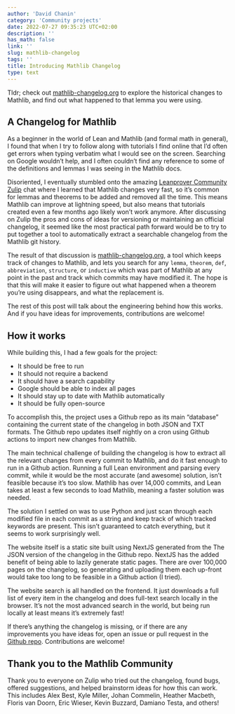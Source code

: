 ```yaml
---
author: 'David Chanin'
category: 'Community projects'
date: 2022-07-27 09:35:23 UTC+02:00
description: ''
has_math: false
link: ''
slug: mathlib-changelog
tags: ''
title: Introducing Mathlib Changelog
type: text
---
```


Tldr; check out [mathlib-changelog.org](https://mathlib-changelog.org) to explore the historical changes to Mathlib, and find out what happened to that lemma you were using.


## A Changelog for Mathlib
As a beginner in the world of Lean and Mathlib (and formal math in general), I found that when I try to follow along with tutorials I find online that I’d often get errors when typing verbatim what I would see on the screen. Searching on Google wouldn’t help, and I often couldn’t find any reference to some of the definitions and lemmas I was seeing in the Mathlib docs.

Disoriented, I eventually stumbled onto the amazing [Leanprover Community Zulip](https://leanprover.zulipchat.com/) chat where I learned that Mathlib changes very fast, so it’s common for lemmas and theorems to be added and removed all the time. This means Mathlib can improve at lightning speed, but also means that tutorials created even a few months ago likely won’t work anymore. After discussing on Zulip the pros and cons of ideas for versioning or maintaining an official changelog, it seemed like the most practical path forward would be to try to put together a tool to automatically extract a searchable changelog from the Mathlib git history.

The result of that discussion is [mathlib-changelog.org](https://mathlib-changelog.org), a tool which keeps track of changes to Mathlib, and lets you search for any `lemma`, `theorem`, `def`, `abbreviation`, `structure`, or `inductive` which was part of Mathlib at any point in the past and track which commits may have modified it. The hope is that this will make it easier to figure out what happened when a theorem you’re using disappears, and what the replacement is.

The rest of this post will talk about the engineering behind how this works. And if you have ideas for improvements, contributions are welcome!


## How it works
While building this, I had a few goals for the project:

- It should be free to run
- It should not require a backend
- It should have a search capability
- Google should be able to index all pages
- It should stay up to date with Mathlib automatically
- It should be fully open-source

To accomplish this, the project uses a Github repo as its main “database” containing the current state of the changelog in both JSON and TXT formats. The Github repo updates itself nightly on a cron using Github actions to import new changes from Mathlib.

The main technical challenge of building the changelog is how to extract all the relevant changes from every commit to Mathlib, and do it fast enough to run in a Github action. Running a full Lean environment and parsing every commit, while it would be the most accurate (and awesome) solution, isn’t feasible because it’s too slow. Mathlib has over 14,000 commits, and Lean takes at least a few seconds to load Mathlib, meaning a faster solution was needed.

The solution I settled on was to use Python and just scan through each modified file in each commit as a string and keep track of which tracked keywords are present. This isn’t guaranteed to catch everything, but it seems to work surprisingly well.

The website itself is a static site built using NextJS generated from the The JSON version of the changelog in the Github repo. NextJS has the added benefit of being able to lazily generate static pages. There are over 100,000 pages on the changelog, so generating and uploading them each up-front would take too long to be feasible in a Github action (I tried).

The website search is all handled on the frontend. It just downloads a full list of every item in the changelog and does full-text search locally in the browser. It’s not the most advanced search in the world, but being run locally at least means it’s extremely fast!

If there’s anything the changelog is missing, or if there are any improvements you have ideas for, open an issue or pull request in the [Github repo](https://github.com/chanind/mathlib-changelog). Contributions are welcome!

## Thank you to the Mathlib Community
Thank you to everyone on Zulip who tried out the changelog, found bugs, offered suggestions, and helped brainstorm ideas for how this can work. This includes Alex Best, Kyle Miller, Johan Commelin, Heather Macbeth, Floris van Doorn, Eric Wieser, Kevin Buzzard, Damiano Testa, and others!
